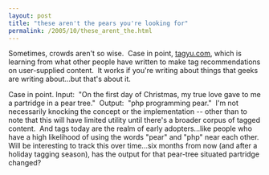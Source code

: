 ```yaml
---
layout: post
title: "these aren't the pears you're looking for"
permalink: /2005/10/these_arent_the.html
---
```


Sometimes, crowds aren't so wise.  Case in point, [tagyu.com](http://www.tagyu.com/), which is learning from what other people have written to make tag recommendations on user-supplied content.  It works if you're writing about things that geeks are writing about...but that's about it. 

Case in point. Input:  "On the first day of Christmas, my true love gave to me a partridge in a pear tree."  Output:  "php programming pear."  I'm not necessarily knocking the concept or the implementation -- other than to note that this will have limited utility until there's a broader corpus of tagged content.  And tags today are the realm of early adopters...like people who have a high likelihood of using the words "pear" and "php" near each other.  Will be interesting to track this over time...six months from now (and after a holiday tagging season), has the output for that pear-tree situated partridge changed?